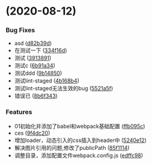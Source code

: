#  (2020-08-12)


### Bug Fixes

* asd ([d82b39d](https://github.com/xgChange/webpack-config-learning/commit/d82b39d4cef50bae4425b0866e103e01c819f80b))
* 在测试一下 ([334f16d](https://github.com/xgChange/webpack-config-learning/commit/334f16de219f2e60cc7d7718e2c83d971782644d))
* 测试 ([3913891](https://github.com/xgChange/webpack-config-learning/commit/39138918a6fa8bead6a1dc7f9319c665e3b57a16))
* 测试c ([6b91a34](https://github.com/xgChange/webpack-config-learning/commit/6b91a347ce75d00cc25fda1074ef0bab10ad9c09))
* 测试ddd ([9b14850](https://github.com/xgChange/webpack-config-learning/commit/9b1485006ce1678e14876134f23af49fdadd1103))
* 测试lint-staged ([4b168b4](https://github.com/xgChange/webpack-config-learning/commit/4b168b4ecd3c120d08d265aaa0fa34b482a63579))
* 测试lint-staged无法生效的bug ([5521a5f](https://github.com/xgChange/webpack-config-learning/commit/5521a5f805f629261bfe95cd45f64d967912df6e))
* 错误已 ([8b6f343](https://github.com/xgChange/webpack-config-learning/commit/8b6f3434817ee2879b1002343f64b9f189878a71))


### Features

* 01初始化并添加了babel和webpack基础配置 ([ffb095c](https://github.com/xgChange/webpack-config-learning/commit/ffb095ca054293b77352108a8d3e4e8911b26945))
* ces ([9f4dc20](https://github.com/xgChange/webpack-config-learning/commit/9f4dc20cf2de0b77a621cc077ff3587f6cba02d9))
* 增加loader，动态引入的css插入到header中 ([5240e12](https://github.com/xgChange/webpack-config-learning/commit/5240e12ce9fe9bba498f4c82e7bebcedb86798de))
* 解决图片引用的问题,修改了publicPath ([85f1114](https://github.com/xgChange/webpack-config-learning/commit/85f11148ebc7092a2487867a744b9d3a0e439cdf))
* 调整目录，添加配置文件webpack.config.js ([edffc98](https://github.com/xgChange/webpack-config-learning/commit/edffc98b407d27317dc07c6d008b09d035e5c389))



